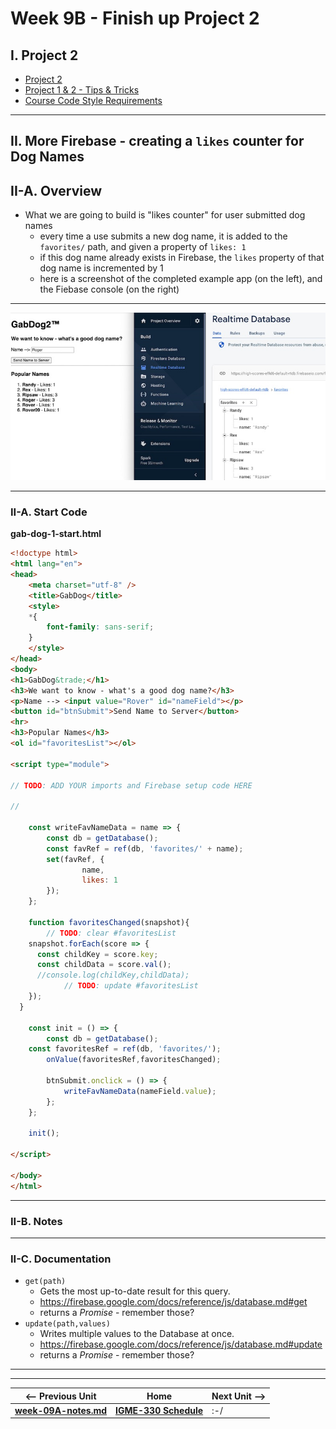 # Week 9B - Finish up Project 2

## I. Project 2
- [Project 2](../projects/project-2.md)
- [Project 1 & 2 - Tips & Tricks](../projects/p1-tips.md)
- [Course Code Style Requirements](../projects/code-style.md)

<hr>

## II. More Firebase - creating a `likes` counter for Dog Names

## II-A. Overview
- What we are going to build is "likes counter" for user submitted dog names
  - every time a use submits a new dog name, it is added to the `favorites/` path, and given a property of `likes: 1`
  - if this dog name already exists in Firebase, the `likes` property of that dog name is incremented by 1
  - here is a screenshot of the completed example app (on the left), and the Fiebase console (on the right)

<hr>

![screenshot](../_images/gab-dog-1.jpg)

<hr>

### II-A. Start Code

**gab-dog-1-start.html**

```html
<!doctype html>
<html lang="en">
<head>
	<meta charset="utf-8" />
	<title>GabDog</title>
	<style>
	*{
		font-family: sans-serif;
	}
	</style>
</head>
<body>
<h1>GabDog&trade;</h1>
<h3>We want to know - what's a good dog name?</h3>
<p>Name --> <input value="Rover" id="nameField"></p>
<button id="btnSubmit">Send Name to Server</button>
<hr>
<h3>Popular Names</h3>
<ol id="favoritesList"></ol>

<script type="module">

// TODO: ADD YOUR imports and Firebase setup code HERE

//

	const writeFavNameData = name => {
		const db = getDatabase();
		const favRef = ref(db, 'favorites/' + name);
		set(favRef, {
				name,
				likes: 1
		});
	};

	function favoritesChanged(snapshot){
		// TODO: clear #favoritesList
    snapshot.forEach(score => {
      const childKey = score.key;
      const childData = score.val();
      //console.log(childKey,childData);
			// TODO: update #favoritesList
    });
  }

	const init = () => {
		const db = getDatabase();
  	const favoritesRef = ref(db, 'favorites/');
		onValue(favoritesRef,favoritesChanged);
	
		btnSubmit.onclick = () => {
			writeFavNameData(nameField.value);
		};
	};

	init();

</script>

</body>
</html>
```

<hr>

### II-B. Notes

<hr>

### II-C. Documentation
- `get(path)`
   - Gets the most up-to-date result for this query.
   - https://firebase.google.com/docs/reference/js/database.md#get
   - returns a *Promise* - remember those?
 - `update(path,values)`
   - Writes multiple values to the Database at once.
   - https://firebase.google.com/docs/reference/js/database.md#update
   - returns a *Promise* - remember those?


<hr><hr>


| <-- Previous Unit | Home | Next Unit -->
| --- | --- | --- 
| [**week-09A-notes.md**](week-09A-notes.md)     |  [**IGME-330 Schedule**](../schedule.md) | :-/
